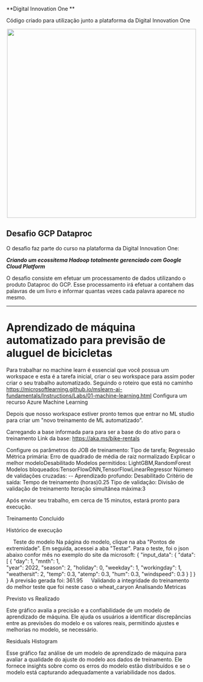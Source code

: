 **Digital Innovation One **      

Código criado para utilização junto a plataforma da Digital Innovation One

<p align="center"><img src="./DIO.png" width="500"></p>

## Desafio GCP Dataproc

O desafio faz parte do curso na plataforma da Digital Innovation One:

__*Criando um ecossitema Hadoop totalmente gerenciado com Google Cloud Platform*__

O desafio consiste em efetuar um processamento de dados utilizando o produto Dataproc do GCP. Esse processamento irá efetuar a contahem das palavras de um livro e informar quantas vezes cada palavra aparece no mesmo.

---
# Aprendizado de máquina automatizado para previsão de aluguel de bicicletas

Para trabalhar no machine learn é essencial que você possua um workspace e esta é a tarefa inicial, criar o seu workspace para assim poder criar o seu trabalho automatizado.
Seguindo o roteiro que está no caminho https://microsoftlearning.github.io/mslearn-ai-fundamentals/Instructions/Labs/01-machine-learning.html
Configura um recurso Azure Machine Learning
 

 

 

Depois que nosso workspace estiver pronto temos que entrar no ML studio para criar um "novo treinamento de ML automatizado".

 


 
Carregando a  base  informada para  para ser a base do do ativo para o treinamento
Link da base:  https://aka.ms/bike-rentals  
	
 
Configure os parâmetros do JOB de treinamento: 
Tipo de tarefa; Regressão
Métrica primária: Erro de quadrado de média de raiz normalizado
Explicar o melhor modeloDesabilitado
Modelos permitidos: LightGBM,RandomForest
Modelos bloqueados:TensorFlowDNN,TensorFlowLinearRegressor
Número de validações cruzadas: --
Aprendizado profundo: Desabilitado
Critério de saída: Tempo de treinamento (horas)0.25
Tipo de validação: Divisão de validação de treinamento
Iteração simultânea máxima:3

 

 
 
Após enviar seu trabalho, em cerca de 15 minutos, estará pronto para execução.
 
 

 
Treinamento Concluido
 

Histórico de execução
 

 
Teste do modelo
Na página do modelo, clique na aba "Pontos de extremidade". Em seguida, acessei a aba "Testar".
Para o teste, foi o json abaixo confor mês no exemplo do site da microsoft:
{
  "input_data": {
    "data": [
       {
         "day": 1,
         "mnth": 1,   
         "year": 2022,
         "season": 2,
         "holiday": 0,
         "weekday": 1,
         "workingday": 1,
         "weathersit": 2, 
         "temp": 0.3, 
         "atemp": 0.3,
         "hum": 0.3,
         "windspeed": 0.3 
       }
     ]
  }
}
A previsão gerada foi: 361.95
 
Validando a integridade do treinamento do melhor teste que foi neste caso o wheat_caryon
Analisando  Metricas 
 

Previsto vs Realizado
 
Este gráfico avalia a precisão e a confiabilidade de um modelo de aprendizado de máquina. Ele ajuda os usuários a identificar discrepâncias entre as previsões do modelo e os valores reais, permitindo ajustes e melhorias no modelo, se necessário.
 
Residuals Histogram
 
Esse gráfico faz análise de um modelo de aprendizado de máquina para avaliar a qualidade do ajuste do modelo aos dados de treinamento. Ele fornece insights sobre como os erros do modelo estão distribuídos e se o modelo está capturando adequadamente a variabilidade nos dados.



